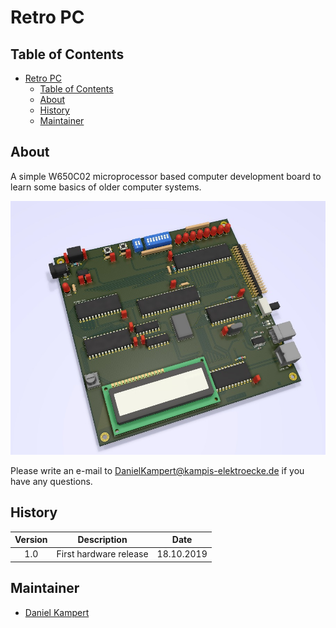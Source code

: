 # Retro PC

## Table of Contents

- [Retro PC](#retro-pc)
  - [Table of Contents](#table-of-contents)
  - [About](#about)
  - [History](#history)
  - [Maintainer](#maintainer)

## About

A simple W650C02 microprocessor based computer development board to learn some basics of older computer systems.

![Overview](doc/img/Overview_Small.jpg)

Please write an e-mail to [DanielKampert@kampis-elektroecke.de](DanielKampert@kampis-elektroecke.de) if you have any questions.

## History

| **Version**  | **Description**                            | **Date**   |
|:------------:|:------------------------------------------:|:----------:|
| 1.0          | First hardware release                              | 18.10.2019 |

## Maintainer

- [Daniel Kampert](DanielKampert@kampis-elektroecke.de)
